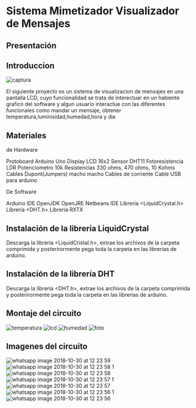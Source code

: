 # Sistema Mimetizador Visualizador de Mensajes

## Presentación


## Introduccion 
![captura](https://user-images.githubusercontent.com/43178600/47745152-9deb4e00-dc48-11e8-85dd-56c01c077ef2.JPG)

El siguiente proyecto es un sistema de visualizacion de mensajes en una pantalla LCD, cuyo funcionalidad se trata de interectuar en un habiente
grafico del software y algun usuario interactue con las diferentes funcionales como mandar un mensaje, obtener temperatura,luminisidad,humedad,hora y dia

## Materiales

de Hardware

Protoboard
Arduino Uno
Display LCD 16x2
Sensor DHT11
Fotoresistencia LDR
Potenciometro 10k
Resistencias 330 ohms, 470 ohms, 10 Kohms
Cables Dupont(Jumpers) macho macho
Cables de corriente
Cable USB para arduino

De Software

Arduino IDE
OpenJDK
OpenJRE
Netbeans IDE
Librería <LiquidCrystal.h>
Librería <DHT.h>
Librería RXTX

## Instalación de la librería LiquidCrystal
Descarga la libreria <LiquidCristal.h>, extrae los archivos de la carpeta comprimida y posterirormente pega toda la carpeta en las librerias de arduino.

## Instalación de la librería DHT
Descarga la libreria <DHT.h>, extrae los archivos de la carpeta comprimida y posterirormente pega toda la carpeta en las librerias de arduino.

## Montaje del circuito

![temperatura](https://user-images.githubusercontent.com/43178600/47745145-9d52b780-dc48-11e8-9151-c6e0629f907d.png)
![lcd](https://user-images.githubusercontent.com/43178600/47745146-9d52b780-dc48-11e8-93f8-35f99e5fd9d4.JPG)
![humedad](https://user-images.githubusercontent.com/43178600/47745148-9deb4e00-dc48-11e8-8dd4-0499b74ac863.jpg)
![foto](https://user-images.githubusercontent.com/43178600/47745150-9deb4e00-dc48-11e8-9802-db0f6ac858be.png)


## Imagenes del circuito 

![whatsapp image 2018-10-30 at 12 23 59](https://user-images.githubusercontent.com/43178600/47745358-181bd280-dc49-11e8-9491-e885a48e6a6a.jpeg)
![whatsapp image 2018-10-30 at 12 23 58 1](https://user-images.githubusercontent.com/43178600/47745359-181bd280-dc49-11e8-8aed-08a006dc8e3b.jpeg)
![whatsapp image 2018-10-30 at 12 23 58](https://user-images.githubusercontent.com/43178600/47745360-181bd280-dc49-11e8-953c-2aac82c9e1ed.jpeg)
![whatsapp image 2018-10-30 at 12 23 57 1](https://user-images.githubusercontent.com/43178600/47745361-18b46900-dc49-11e8-9517-e2de1bf683e4.jpeg)
![whatsapp image 2018-10-30 at 12 23 57](https://user-images.githubusercontent.com/43178600/47745363-18b46900-dc49-11e8-858a-9de05beecbd0.jpeg)
![whatsapp image 2018-10-30 at 12 23 56 1](https://user-images.githubusercontent.com/43178600/47745364-18b46900-dc49-11e8-88a3-b97df054b198.jpeg)
![whatsapp image 2018-10-30 at 12 23 56](https://user-images.githubusercontent.com/43178600/47745365-18b46900-dc49-11e8-8bf3-3de3f7474ad5.jpeg)


